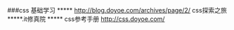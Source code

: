###css  基础学习
***** http://blog.doyoe.com/archives/page/2/   css探索之旅
*****.it修真院
***** css参考手册  http://css.doyoe.com/
